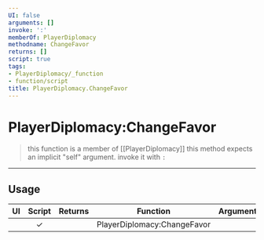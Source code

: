 ```yaml
---
UI: false
arguments: []
invoke: ':'
memberOf: PlayerDiplomacy
methodname: ChangeFavor
returns: []
script: true
tags:
- PlayerDiplomacy/_function
- function/script
title: PlayerDiplomacy.ChangeFavor
---
```

# PlayerDiplomacy:ChangeFavor
> this function is a member of [[PlayerDiplomacy]]
> this method expects an implicit "self" argument. invoke it with `:`
-----
## Usage
|  UI | Script | Returns | Function | Arguments |
|:---:|:------:|-------:|:--------:|:---------|
| |✓||PlayerDiplomacy:ChangeFavor||
